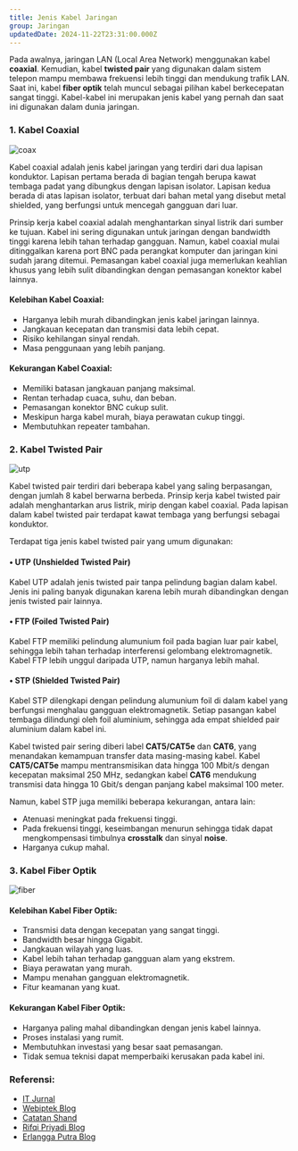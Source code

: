 ```yaml
---
title: Jenis Kabel Jaringan
group: Jaringan
updatedDate: 2024-11-22T23:31:00.000Z
---
```


Pada awalnya, jaringan LAN (Local Area Network) menggunakan kabel **coaxial**. Kemudian, kabel **twisted pair** yang digunakan dalam sistem telepon mampu membawa frekuensi lebih tinggi dan mendukung trafik LAN. Saat ini, kabel **fiber optik** telah muncul sebagai pilihan kabel berkecepatan sangat tinggi. Kabel-kabel ini merupakan jenis kabel yang pernah dan saat ini digunakan dalam dunia jaringan.

### 1. Kabel Coaxial
![coax](https://box.andka.my.id/coaxial.jpg)

Kabel coaxial adalah jenis kabel jaringan yang terdiri dari dua lapisan konduktor. Lapisan pertama berada di bagian tengah berupa kawat tembaga padat yang dibungkus dengan lapisan isolator. Lapisan kedua berada di atas lapisan isolator, terbuat dari bahan metal yang disebut metal shielded, yang berfungsi untuk mencegah gangguan dari luar.

Prinsip kerja kabel coaxial adalah menghantarkan sinyal listrik dari sumber ke tujuan. Kabel ini sering digunakan untuk jaringan dengan bandwidth tinggi karena lebih tahan terhadap gangguan. Namun, kabel coaxial mulai ditinggalkan karena port BNC pada perangkat komputer dan jaringan kini sudah jarang ditemui. Pemasangan kabel coaxial juga memerlukan keahlian khusus yang lebih sulit dibandingkan dengan pemasangan konektor kabel lainnya.

#### Kelebihan Kabel Coaxial:
- Harganya lebih murah dibandingkan jenis kabel jaringan lainnya.
- Jangkauan kecepatan dan transmisi data lebih cepat.
- Risiko kehilangan sinyal rendah.
- Masa penggunaan yang lebih panjang.

#### Kekurangan Kabel Coaxial:
- Memiliki batasan jangkauan panjang maksimal.
- Rentan terhadap cuaca, suhu, dan beban.
- Pemasangan konektor BNC cukup sulit.
- Meskipun harga kabel murah, biaya perawatan cukup tinggi.
- Membutuhkan repeater tambahan.

### 2. Kabel Twisted Pair
![utp](https://box.andka.my.id/utp.png)

Kabel twisted pair terdiri dari beberapa kabel yang saling berpasangan, dengan jumlah 8 kabel berwarna berbeda. Prinsip kerja kabel twisted pair adalah menghantarkan arus listrik, mirip dengan kabel coaxial. Pada lapisan dalam kabel twisted pair terdapat kawat tembaga yang berfungsi sebagai konduktor.

Terdapat tiga jenis kabel twisted pair yang umum digunakan:

#### • UTP (Unshielded Twisted Pair)
Kabel UTP adalah jenis twisted pair tanpa pelindung bagian dalam kabel. Jenis ini paling banyak digunakan karena lebih murah dibandingkan dengan jenis twisted pair lainnya.

#### • FTP (Foiled Twisted Pair)
Kabel FTP memiliki pelindung alumunium foil pada bagian luar pair kabel, sehingga lebih tahan terhadap interferensi gelombang elektromagnetik. Kabel FTP lebih unggul daripada UTP, namun harganya lebih mahal.

#### • STP (Shielded Twisted Pair)
Kabel STP dilengkapi dengan pelindung alumunium foil di dalam kabel yang berfungsi menghalau gangguan elektromagnetik. Setiap pasangan kabel tembaga dilindungi oleh foil aluminium, sehingga ada empat shielded pair aluminium dalam kabel ini.

Kabel twisted pair sering diberi label **CAT5/CAT5e** dan **CAT6**, yang menandakan kemampuan transfer data masing-masing kabel. Kabel **CAT5/CAT5e** mampu mentransmisikan data hingga 100 Mbit/s dengan kecepatan maksimal 250 MHz, sedangkan kabel **CAT6** mendukung transmisi data hingga 10 Gbit/s dengan panjang kabel maksimal 100 meter.

Namun, kabel STP juga memiliki beberapa kekurangan, antara lain:
- Atenuasi meningkat pada frekuensi tinggi.
- Pada frekuensi tinggi, keseimbangan menurun sehingga tidak dapat mengkompensasi timbulnya **crosstalk** dan sinyal **noise**.
- Harganya cukup mahal.

### 3. Kabel Fiber Optik
![fiber](https://box.andka.my.id/fo.jpg)

#### Kelebihan Kabel Fiber Optik:
- Transmisi data dengan kecepatan yang sangat tinggi.
- Bandwidth besar hingga Gigabit.
- Jangkauan wilayah yang luas.
- Kabel lebih tahan terhadap gangguan alam yang ekstrem.
- Biaya perawatan yang murah.
- Mampu menahan gangguan elektromagnetik.
- Fitur keamanan yang kuat.

#### Kekurangan Kabel Fiber Optik:
- Harganya paling mahal dibandingkan dengan jenis kabel lainnya.
- Proses instalasi yang rumit.
- Membutuhkan investasi yang besar saat pemasangan.
- Tidak semua teknisi dapat memperbaiki kerusakan pada kabel ini.

### Referensi:
- [IT Jurnal](https://www.it-jurnal.com/)
- [Webiptek Blog](https://blog.webiptek.com/)
- [Catatan Shand](https://catatanshand.blogspot.com/)
- [Rifqi Priyadi Blog](https://rifqipriyadi26.blogspot.com/)
- [Erlangga Putra Blog](https://erlanggaputraa.blogspot.com/)
